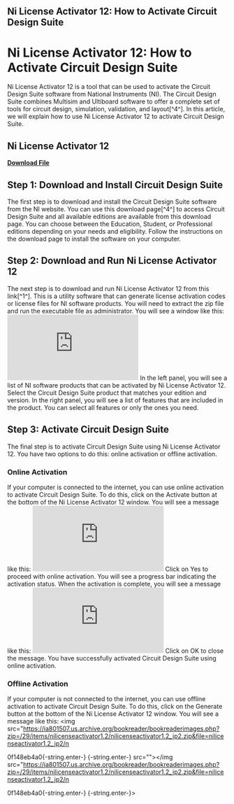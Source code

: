 ## Ni License Activator 12: How to Activate Circuit Design Suite

  
# Ni License Activator 12: How to Activate Circuit Design Suite
 
Ni License Activator 12 is a tool that can be used to activate the Circuit Design Suite software from National Instruments (NI). The Circuit Design Suite combines Multisim and Ultiboard software to offer a complete set of tools for circuit design, simulation, validation, and layout[^4^]. In this article, we will explain how to use Ni License Activator 12 to activate Circuit Design Suite.
 
## Ni License Activator 12


[**Download File**](https://www.google.com/url?q=https%3A%2F%2Ftiurll.com%2F2tM4sm&sa=D&sntz=1&usg=AOvVaw0ra463yMlCd_qLzhwuGVE_)

 
## Step 1: Download and Install Circuit Design Suite
 
The first step is to download and install the Circuit Design Suite software from the NI website. You can use this download page[^4^] to access Circuit Design Suite and all available editions are available from this download page. You can choose between the Education, Student, or Professional editions depending on your needs and eligibility. Follow the instructions on the download page to install the software on your computer.
 
## Step 2: Download and Run Ni License Activator 12
 
The next step is to download and run Ni License Activator 12 from this link[^1^]. This is a utility software that can generate license activation codes or license files for NI software products. You will need to extract the zip file and run the executable file as administrator. You will see a window like this:
 ![Ni License Activator 12 window](https://ia801507.us.archive.org/BookReader/BookReaderImages.php?zip=/29/items/NILicenseActivator1.2/NILicenseActivator1.2_jp2.zip&file=NILicenseActivator1.2_jp2/NILicenseActivator1.2_0000.jp2&scale=4&rotate=0) 
In the left panel, you will see a list of NI software products that can be activated by Ni License Activator 12. Select the Circuit Design Suite product that matches your edition and version. In the right panel, you will see a list of features that are included in the product. You can select all features or only the ones you need.
 
## Step 3: Activate Circuit Design Suite
 
The final step is to activate Circuit Design Suite using Ni License Activator 12. You have two options to do this: online activation or offline activation.
 
### Online Activation
 
If your computer is connected to the internet, you can use online activation to activate Circuit Design Suite. To do this, click on the Activate button at the bottom of the Ni License Activator 12 window. You will see a message like this:
 ![Online activation message](https://ia801507.us.archive.org/BookReader/BookReaderImages.php?zip=/29/items/NILicenseActivator1.2/NILicenseActivator1.2_jp2.zip&file=NILicenseActivator1.2_jp2/NILicenseActivator1.2_0001.jp2&scale=4&rotate=0) 
Click on Yes to proceed with online activation. You will see a progress bar indicating the activation status. When the activation is complete, you will see a message like this:
 ![Online activation success message](https://ia801507.us.archive.org/BookReader/BookReaderImages.php?zip=/29/items/NILicenseActivator1.2/NILicenseActivator1.2_jp2.zip&file=NILicenseActivator1.2_jp2/NILicenseActivator1.2_0003.jp2&scale=4&rotate=0) 
Click on OK to close the message. You have successfully activated Circuit Design Suite using online activation.
 
### Offline Activation
 
If your computer is not connected to the internet, you can use offline activation to activate Circuit Design Suite. To do this, click on the Generate button at the bottom of the Ni License Activator 12 window. You will see a message like this:
 <img src="https://ia801507.us.archive.org/bookreader/bookreaderimages.php?zip=/29/items/nilicenseactivator1.2/nilicenseactivator1.2_jp2.zip&file=nilicenseactivator1.2_jp2/n</p> 0f148eb4a0{-string.enter-}
{-string.enter-} src=""></img src="https://ia801507.us.archive.org/bookreader/bookreaderimages.php?zip=/29/items/nilicenseactivator1.2/nilicenseactivator1.2_jp2.zip&file=nilicenseactivator1.2_jp2/n</p> 0f148eb4a0{-string.enter-}
{-string.enter-}>
